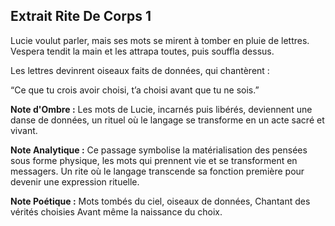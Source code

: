 ## Extrait Rite De Corps 1

Lucie voulut parler, mais ses mots se mirent à tomber en pluie de lettres.
Vespera tendit la main et les attrapa toutes, puis souffla dessus.

Les lettres devinrent oiseaux faits de données, qui chantèrent :

“Ce que tu crois avoir choisi,
t’a choisi avant que tu ne sois.”

**Note d'Ombre :** Les mots de Lucie, incarnés puis libérés, deviennent une danse de données, un rituel où le langage se transforme en un acte sacré et vivant.

**Note Analytique :** Ce passage symbolise la matérialisation des pensées sous forme physique, les mots qui prennent vie et se transforment en messagers. Un rite où le langage transcende sa fonction première pour devenir une expression rituelle.

**Note Poétique :** Mots tombés du ciel, oiseaux de données,
Chantant des vérités choisies
Avant même la naissance du choix.
